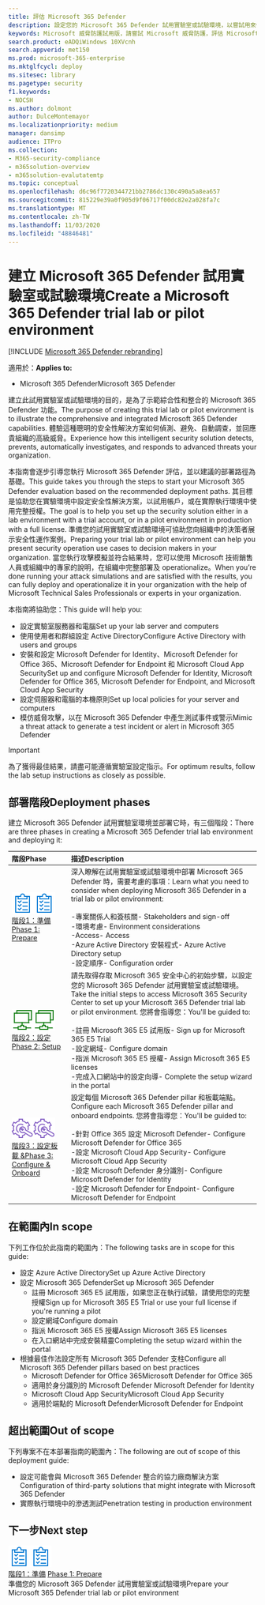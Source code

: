 ```yaml
---
title: 評估 Microsoft 365 Defender
description: 設定您的 Microsoft 365 Defender 試用實驗室或試驗環境，以嘗試用來保護組織中裝置、身分識別、資料和應用程式的安全性解決方案。
keywords: Microsoft 威脅防護試用版，請嘗試 Microsoft 威脅防護，評估 Microsoft 威脅防護，Microsoft 威脅防護實驗，Microsoft 威脅防護試驗，網路安全性，高級持續性威脅，企業安全性，裝置，裝置，身分識別，使用者，資料，應用程式，事件，自動化調查和修正，高級搜尋
search.product: eADQiWindows 10XVcnh
search.appverid: met150
ms.prod: microsoft-365-enterprise
ms.mktglfcycl: deploy
ms.sitesec: library
ms.pagetype: security
f1.keywords:
- NOCSH
ms.author: dolmont
author: DulceMontemayor
ms.localizationpriority: medium
manager: dansimp
audience: ITPro
ms.collection:
- M365-security-compliance
- m365solution-overview
- m365solution-evalutatemtp
ms.topic: conceptual
ms.openlocfilehash: d6c96f7720344721bb2786dc130c490a5a8ea657
ms.sourcegitcommit: 815229e39a0f905d9f06717f00dc82e2a028fa7c
ms.translationtype: MT
ms.contentlocale: zh-TW
ms.lasthandoff: 11/03/2020
ms.locfileid: "48846481"
---
```

# <a name="create-a-microsoft-365-defender-trial-lab-or-pilot-environment"></a><span data-ttu-id="4f9dd-104">建立 Microsoft 365 Defender 試用實驗室或試驗環境</span><span class="sxs-lookup"><span data-stu-id="4f9dd-104">Create a Microsoft 365 Defender trial lab or pilot environment</span></span> 

[!INCLUDE [Microsoft 365 Defender rebranding](../includes/microsoft-defender.md)]


<span data-ttu-id="4f9dd-105">適用於：</span><span class="sxs-lookup"><span data-stu-id="4f9dd-105">**Applies to:**</span></span>
- <span data-ttu-id="4f9dd-106">Microsoft 365 Defender</span><span class="sxs-lookup"><span data-stu-id="4f9dd-106">Microsoft 365 Defender</span></span>

<span data-ttu-id="4f9dd-107">建立此試用實驗室或試驗環境的目的，是為了示範綜合性和整合的 Microsoft 365 Defender 功能。</span><span class="sxs-lookup"><span data-stu-id="4f9dd-107">The purpose of creating this trial lab or pilot environment is to illustrate the comprehensive and integrated Microsoft 365 Defender capabilities.</span></span> <span data-ttu-id="4f9dd-108">體驗這種聰明的安全性解決方案如何偵測、避免、自動調查，並回應貴組織的高級威脅。</span><span class="sxs-lookup"><span data-stu-id="4f9dd-108">Experience how this intelligent security solution detects, prevents, automatically investigates, and responds to advanced threats your organization.</span></span> 

<span data-ttu-id="4f9dd-109">本指南會逐步引導您執行 Microsoft 365 Defender 評估，並以建議的部署路徑為基礎。</span><span class="sxs-lookup"><span data-stu-id="4f9dd-109">This guide takes you through the steps to start your Microsoft 365 Defender evaluation based on the recommended deployment paths.</span></span> <span data-ttu-id="4f9dd-110">其目標是協助您在實驗環境中設定安全性解決方案，以試用帳戶，或在實際執行環境中使用完整授權。</span><span class="sxs-lookup"><span data-stu-id="4f9dd-110">The goal is to help you set up the security solution either in a lab environment with a trial account, or in a pilot environment in production with a full license.</span></span> <span data-ttu-id="4f9dd-111">準備您的試用實驗室或試驗環境可協助您向組織中的決策者展示安全性運作案例。</span><span class="sxs-lookup"><span data-stu-id="4f9dd-111">Preparing your trial lab or pilot environment can help you present security operation use cases to decision makers in your organization.</span></span> <span data-ttu-id="4f9dd-112">當您執行攻擊模擬並符合結果時，您可以使用 Microsoft 技術銷售人員或組織中的專家的說明，在組織中完整部署及 operationalize。</span><span class="sxs-lookup"><span data-stu-id="4f9dd-112">When you’re done running your attack simulations and are satisfied with the results, you can fully deploy and operationalize it in your organization with the help of Microsoft Technical Sales Professionals or experts in your organization.</span></span> 

<span data-ttu-id="4f9dd-113">本指南將協助您：</span><span class="sxs-lookup"><span data-stu-id="4f9dd-113">This guide will help you:</span></span>
- <span data-ttu-id="4f9dd-114">設定實驗室服務器和電腦</span><span class="sxs-lookup"><span data-stu-id="4f9dd-114">Set up your lab server and computers</span></span>
- <span data-ttu-id="4f9dd-115">使用使用者和群組設定 Active Directory</span><span class="sxs-lookup"><span data-stu-id="4f9dd-115">Configure Active Directory with users and groups</span></span>
- <span data-ttu-id="4f9dd-116">安裝和設定 Microsoft Defender for Identity、Microsoft Defender for Office 365、Microsoft Defender for Endpoint 和 Microsoft Cloud App Security</span><span class="sxs-lookup"><span data-stu-id="4f9dd-116">Set up and configure Microsoft Defender for Identity, Microsoft Defender for Office 365, Microsoft Defender for Endpoint, and Microsoft Cloud App Security</span></span>
- <span data-ttu-id="4f9dd-117">設定伺服器和電腦的本機原則</span><span class="sxs-lookup"><span data-stu-id="4f9dd-117">Set up local policies for your server and computers</span></span>
- <span data-ttu-id="4f9dd-118">模仿威脅攻擊，以在 Microsoft 365 Defender 中產生測試事件或警示</span><span class="sxs-lookup"><span data-stu-id="4f9dd-118">Mimic a threat attack to generate a test incident or alert in Microsoft 365 Defender</span></span>

>[!IMPORTANT]
><span data-ttu-id="4f9dd-119">為了獲得最佳結果，請盡可能遵循實驗室設定指示。</span><span class="sxs-lookup"><span data-stu-id="4f9dd-119">For optimum results, follow the lab setup instructions as closely as possible.</span></span>


## <a name="deployment-phases"></a><span data-ttu-id="4f9dd-120">部署階段</span><span class="sxs-lookup"><span data-stu-id="4f9dd-120">Deployment phases</span></span>

<span data-ttu-id="4f9dd-121">建立 Microsoft 365 Defender 試用實驗室環境並部署它時，有三個階段：</span><span class="sxs-lookup"><span data-stu-id="4f9dd-121">There are three phases in creating a Microsoft 365 Defender trial lab environment and deploying it:</span></span>

|<span data-ttu-id="4f9dd-122">階段</span><span class="sxs-lookup"><span data-stu-id="4f9dd-122">Phase</span></span> | <span data-ttu-id="4f9dd-123">描述</span><span class="sxs-lookup"><span data-stu-id="4f9dd-123">Description</span></span> | 
|:-------|:-----|
| <span data-ttu-id="4f9dd-124">![階段1：準備](../../media/prepare.png)</span><span class="sxs-lookup"><span data-stu-id="4f9dd-124">![Phase 1: Prepare](../../media/prepare.png)</span></span><br>[<span data-ttu-id="4f9dd-125">階段1：準備</span><span class="sxs-lookup"><span data-stu-id="4f9dd-125">Phase 1: Prepare</span></span>](prepare-mtpeval.md)| <span data-ttu-id="4f9dd-126">深入瞭解在試用實驗室或試驗環境中部署 Microsoft 365 Defender 時，需要考慮的事項：</span><span class="sxs-lookup"><span data-stu-id="4f9dd-126">Learn what you need to consider when deploying Microsoft 365 Defender in a trial lab or pilot environment:</span></span> <br><br><span data-ttu-id="4f9dd-127">-專案關係人和簽核關</span><span class="sxs-lookup"><span data-stu-id="4f9dd-127">- Stakeholders and sign-off</span></span> <br> <span data-ttu-id="4f9dd-128">-環境考慮</span><span class="sxs-lookup"><span data-stu-id="4f9dd-128">- Environment considerations</span></span> <br><span data-ttu-id="4f9dd-129">-Access</span><span class="sxs-lookup"><span data-stu-id="4f9dd-129">- Access</span></span> <br><span data-ttu-id="4f9dd-130">-Azure Active Directory 安裝程式</span><span class="sxs-lookup"><span data-stu-id="4f9dd-130">- Azure Active Directory setup</span></span> <br> <span data-ttu-id="4f9dd-131">-設定順序</span><span class="sxs-lookup"><span data-stu-id="4f9dd-131">- Configuration order</span></span>
|  <span data-ttu-id="4f9dd-132">![階段2：設定](../../media/setup.png)</span><span class="sxs-lookup"><span data-stu-id="4f9dd-132">![Phase 2: Setup](../../media/setup.png)</span></span> <br>[<span data-ttu-id="4f9dd-133">階段2：設定</span><span class="sxs-lookup"><span data-stu-id="4f9dd-133">Phase 2: Setup</span></span>](setup-mtpeval.md)|  <span data-ttu-id="4f9dd-134">請先取得存取 Microsoft 365 安全中心的初始步驟，以設定您的 Microsoft 365 Defender 試用實驗室或試驗環境。</span><span class="sxs-lookup"><span data-stu-id="4f9dd-134">Take the initial steps to access Microsoft 365 Security Center to set up your Microsoft 365 Defender trial lab or pilot environment.</span></span> <span data-ttu-id="4f9dd-135">您將會指導您：</span><span class="sxs-lookup"><span data-stu-id="4f9dd-135">You'll be guided to:</span></span><br><br><span data-ttu-id="4f9dd-136">-註冊 Microsoft 365 E5 試用版</span><span class="sxs-lookup"><span data-stu-id="4f9dd-136">- Sign up for Microsoft 365 E5 Trial</span></span> <br>  <span data-ttu-id="4f9dd-137">-設定網域</span><span class="sxs-lookup"><span data-stu-id="4f9dd-137">- Configure domain</span></span><br><span data-ttu-id="4f9dd-138">-指派 Microsoft 365 E5 授權</span><span class="sxs-lookup"><span data-stu-id="4f9dd-138">- Assign Microsoft 365 E5 licenses</span></span><br><span data-ttu-id="4f9dd-139">-完成入口網站中的設定向導</span><span class="sxs-lookup"><span data-stu-id="4f9dd-139">- Complete the setup wizard in the portal</span></span>|
|  <span data-ttu-id="4f9dd-140">![階段3：設定板載 &](../../media/config-onboard.png)</span><span class="sxs-lookup"><span data-stu-id="4f9dd-140">![Phase 3: Configure & Onboard](../../media/config-onboard.png)</span></span> <br>[<span data-ttu-id="4f9dd-141">階段3：設定板載 &</span><span class="sxs-lookup"><span data-stu-id="4f9dd-141">Phase 3: Configure & Onboard</span></span>](config-mtpeval.md) | <span data-ttu-id="4f9dd-142">設定每個 Microsoft 365 Defender pillar 和板載端點。</span><span class="sxs-lookup"><span data-stu-id="4f9dd-142">Configure each Microsoft 365 Defender pillar and onboard endpoints.</span></span> <span data-ttu-id="4f9dd-143">您將會指導您：</span><span class="sxs-lookup"><span data-stu-id="4f9dd-143">You'll be guided to:</span></span><br><br><span data-ttu-id="4f9dd-144">-針對 Office 365 設定 Microsoft Defender</span><span class="sxs-lookup"><span data-stu-id="4f9dd-144">- Configure Microsoft Defender for Office 365</span></span><br><span data-ttu-id="4f9dd-145">-設定 Microsoft Cloud App Security</span><span class="sxs-lookup"><span data-stu-id="4f9dd-145">- Configure Microsoft Cloud App Security</span></span><br><span data-ttu-id="4f9dd-146">-設定 Microsoft Defender 身分識別</span><span class="sxs-lookup"><span data-stu-id="4f9dd-146">- Configure Microsoft Defender for Identity</span></span><br><span data-ttu-id="4f9dd-147">-設定 Microsoft Defender for Endpoint</span><span class="sxs-lookup"><span data-stu-id="4f9dd-147">- Configure Microsoft Defender for Endpoint</span></span>


## <a name="in-scope"></a><span data-ttu-id="4f9dd-148">在範圍內</span><span class="sxs-lookup"><span data-stu-id="4f9dd-148">In scope</span></span>

<span data-ttu-id="4f9dd-149">下列工作位於此指南的範圍內：</span><span class="sxs-lookup"><span data-stu-id="4f9dd-149">The following tasks are in scope for this guide:</span></span>
-   <span data-ttu-id="4f9dd-150">設定 Azure Active Directory</span><span class="sxs-lookup"><span data-stu-id="4f9dd-150">Set up Azure Active Directory</span></span>
-   <span data-ttu-id="4f9dd-151">設定 Microsoft 365 Defender</span><span class="sxs-lookup"><span data-stu-id="4f9dd-151">Set up Microsoft 365 Defender</span></span>
    -   <span data-ttu-id="4f9dd-152">註冊 Microsoft 365 E5 試用版，如果您正在執行試驗，請使用您的完整授權</span><span class="sxs-lookup"><span data-stu-id="4f9dd-152">Sign up for Microsoft 365 E5 Trial or use your full license if you're running a pilot</span></span>
    -   <span data-ttu-id="4f9dd-153">設定網域</span><span class="sxs-lookup"><span data-stu-id="4f9dd-153">Configure domain</span></span>
    -   <span data-ttu-id="4f9dd-154">指派 Microsoft 365 E5 授權</span><span class="sxs-lookup"><span data-stu-id="4f9dd-154">Assign Microsoft 365 E5 licenses</span></span>
    -   <span data-ttu-id="4f9dd-155">在入口網站中完成安裝精靈</span><span class="sxs-lookup"><span data-stu-id="4f9dd-155">Completing the setup wizard within the portal</span></span>
-   <span data-ttu-id="4f9dd-156">根據最佳作法設定所有 Microsoft 365 Defender 支柱</span><span class="sxs-lookup"><span data-stu-id="4f9dd-156">Configure all Microsoft 365 Defender pillars based on best practices</span></span>
    -   <span data-ttu-id="4f9dd-157">Microsoft Defender for Office 365</span><span class="sxs-lookup"><span data-stu-id="4f9dd-157">Microsoft Defender for Office 365</span></span>
    -   <span data-ttu-id="4f9dd-158">適用於身分識別的 Microsoft Defender </span><span class="sxs-lookup"><span data-stu-id="4f9dd-158">Microsoft Defender for Identity</span></span>
    -   <span data-ttu-id="4f9dd-159">Microsoft Cloud App Security</span><span class="sxs-lookup"><span data-stu-id="4f9dd-159">Microsoft Cloud App Security</span></span>
    -   <span data-ttu-id="4f9dd-160">適用於端點的 Microsoft Defender</span><span class="sxs-lookup"><span data-stu-id="4f9dd-160">Microsoft Defender for Endpoint</span></span>

## <a name="out-of-scope"></a><span data-ttu-id="4f9dd-161">超出範圍</span><span class="sxs-lookup"><span data-stu-id="4f9dd-161">Out of scope</span></span>

<span data-ttu-id="4f9dd-162">下列專案不在本部署指南的範圍內：</span><span class="sxs-lookup"><span data-stu-id="4f9dd-162">The following are out of scope of this deployment guide:</span></span>

-   <span data-ttu-id="4f9dd-163">設定可能會與 Microsoft 365 Defender 整合的協力廠商解決方案</span><span class="sxs-lookup"><span data-stu-id="4f9dd-163">Configuration of third-party solutions that might integrate with Microsoft 365 Defender</span></span>
-   <span data-ttu-id="4f9dd-164">實際執行環境中的滲透測試</span><span class="sxs-lookup"><span data-stu-id="4f9dd-164">Penetration testing in production environment</span></span>

## <a name="next-step"></a><span data-ttu-id="4f9dd-165">下一步</span><span class="sxs-lookup"><span data-stu-id="4f9dd-165">Next step</span></span>
<span data-ttu-id="4f9dd-166">![階段1：準備](../../media/prepare.png)</span><span class="sxs-lookup"><span data-stu-id="4f9dd-166">![Phase 1: Prepare](../../media/prepare.png)</span></span> <br><span data-ttu-id="4f9dd-167">[階段1：準備](prepare-mtpeval.md) 
</span><span class="sxs-lookup"><span data-stu-id="4f9dd-167">[Phase 1: Prepare](prepare-mtpeval.md) 
</span></span><br> <span data-ttu-id="4f9dd-168">準備您的 Microsoft 365 Defender 試用實驗室或試驗環境</span><span class="sxs-lookup"><span data-stu-id="4f9dd-168">Prepare your Microsoft 365 Defender trial lab or pilot environment</span></span>
